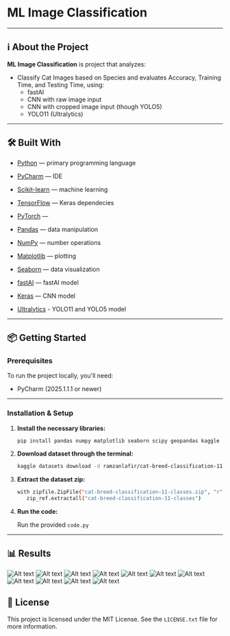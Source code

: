 # ML Image Classification

---

## ℹ️ About the Project

**ML Image Classification** is project that analyzes:

- Classify Cat Images based on Species and evaluates Accuracy, Training Time, and Testing Time, using:
  - fastAI
  - CNN with raw image input
  - CNN with cropped image input (though YOLO5)
  - YOLO11 (Ultralytics)

---

## 🛠️ Built With

- [Python](https://www.python.org/) — primary programming language
- [PyCharm](https://www.jetbrains.com/pycharm/) — IDE

- [Scikit-learn](https://scikit-learn.org/stable/) — machine learning
- [TensorFlow](https://www.tensorflow.org/) — Keras dependecies
- [PyTorch](https://pytorch.org/) — 
- [Pandas](https://pandas.pydata.org/) — data manipulation
- [NumPy](https://numpy.org/) — number operations
- [Matplotlib](https://matplotlib.org/) — plotting
- [Seaborn](https://seaborn.pydata.org/) — data visualization
- [fastAI](https://www.fast.ai/) — fastAI model
- [Keras](https://keras.io/) — CNN model
- [Ultralytics](https://www.ultralytics.com/) - YOLO11 and YOLO5 model

---

## 📦 Getting Started

### Prerequisites

To run the project locally, you'll need:

- PyCharm (2025.1.1.1 or newer)

---

### Installation & Setup

1. **Install the necessary libraries:**

   ```bash
   pip install pandas numpy matplotlib seaborn scipy geopandas kaggle

2. **Download dataset through the terminal:**

   ```bash
   kaggle datasets download -d ramzanlafir/cat-breed-classification-11-classes

3. **Extract the dataset zip:**

   ```bash
   with zipfile.ZipFile("cat-breed-classification-11-classes.zip", "r") as zip_ref:
      zip_ref.extractall("cat-breed-classification-11-classes")

4. **Run the code:**

   Run the provided `code.py`

---

## 📊 Results

![Alt text](Figure_1.png?raw=true "Title")
![Alt text](Figure_2.png?raw=true "Title")
![Alt text](Figure_3.png?raw=true "Title")
![Alt text](Figure_4.png?raw=true "Title")
![Alt text](Figure_5.png?raw=true "Title")
![Alt text](Figure_6.png?raw=true "Title")
![Alt text](Figure_7.png?raw=true "Title")
![Alt text](Figure_8.png?raw=true "Title")
![Alt text](Figure_9.png?raw=true "Title")
![Alt text](Figure_10.png?raw=true "Title")
![Alt text](Figure_11.png?raw=true "Title")

## 📃 License

This project is licensed under the MIT License. See the `LICENSE.txt` file for more information.
